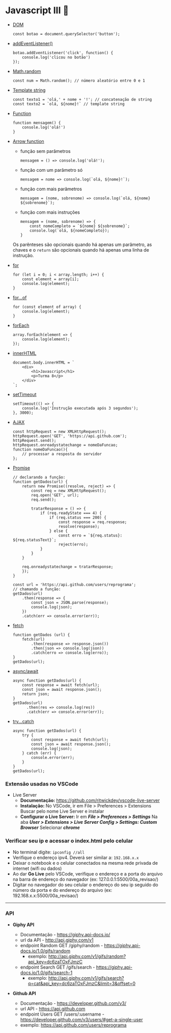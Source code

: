 
# Javascript III :purple_heart:


  - [DOM](https://developer.mozilla.org/pt-BR/docs/DOM/Referencia_do_DOM/Introdu%C3%A7%C3%A3o)
    ```
    const botao = document.querySelector('button');
    ```

  - [addEventListener()](https://developer.mozilla.org/pt-BR/docs/Web/API/Element/addEventListener)
    ```
    botao.addEventListener('click', function() {
        console.log('clicou no botão')
    });
    ```
  - [Math.random](https://developer.mozilla.org/pt-BR/docs/Web/JavaScript/Reference/Global_Objects/Math/random)
    ```
    const num = Math.random(); // número aleatório entre 0 e 1
    ```
  - [Template string](https://developer.mozilla.org/pt-BR/docs/Web/JavaScript/Reference/template_strings)
    ```
    const texto1 = 'olá,' + nome + '!'; // concatenação de string
    const texto2 = `olá, ${nome}!` // template string
    ```

  - [Function](https://developer.mozilla.org/pt-BR/docs/Glossario/Fun%C3%A7%C3%A3o)
    ```
    function mensagem() {
        console.log('olá!')
    }
    ```
  - [Arrow function](https://developer.mozilla.org/pt-BR/docs/Web/JavaScript/Reference/Functions/Arrow_functions)
    - função sem parâmetros
        ```
        mensagem = () => console.log('olá!');
        ```
    - função com um parâmetro só
        ```
        mensagem = nome => console.log(`olá, ${nome}!`);
        ```
    - função com mais parâmetros
        ```
        mensagem = (nome, sobrenome) => console.log(`olá, ${nome} ${sobrenome}`);
        ```
    - função com mais instruções
        ```
        mensagem = (nome, sobrenome) => {
            const nomeCompleto = `${nome} ${sobrenome}`;
            console.log(`olá, ${nomeCompleto});
        }
        ```
    Os parênteses são opcionais quando há apenas um parâmetro, as chaves e o `return` são opcionais quando há apenas uma linha de instrução.
  - [for](https://developer.mozilla.org/pt-BR/docs/Web/JavaScript/Reference/Statements/for)
    ```
    for (let i = 0; i < array.length; i++) {
        const element = array[i];
        console.log(element);
    }
    ```
  - [for...of](https://developer.mozilla.org/pt-BR/docs/Web/JavaScript/Reference/Statements/for...of)
    ```
    for (const element of array) {
        console.log(element); 
    }
    ```
  - [forEach](https://developer.mozilla.org/pt-BR/docs/Web/JavaScript/Reference/Global_Objects/Array/forEach)
    ```
    array.forEach(element => {
        console.log(element);
    });
    ```
  - [innerHTML](https://developer.mozilla.org/pt-BR/docs/Web/API/Element/innerHTML)
    ```
    document.body.innerHTML = `
        <div>
            <h1>Javascript</h1>
            <p>Turma 8</p>
        </div>
    `;
    ```
  - [setTimeout]()
    ```
    setTimeout(() => {
        console.log('Instrução executada após 3 segundos');
    }, 3000);
    ```
  - [AJAX](https://developer.mozilla.org/pt-BR/docs/Web/Guide/AJAX/Getting_Started)
    ```
    const httpRequest = new XMLHttpRequest();
    httpRequest.open('GET', 'https://api.github.com');
    httpRequest.send();
    httpRequest.onreadystatechange = nomeDaFuncao;
    function nomeDaFuncao(){
        // processar a resposta do servidor
    };

  - [Promise](https://developer.mozilla.org/pt-BR/docs/Web/JavaScript/Reference/Global_Objects/Promise)
    ```
    // declarando a função:
    function getDados(url) {
        return new Promise((resolve, reject) => {
            const req = new XMLHttpRequest();
            req.open('GET', url);
            req.send();
    
            tratarResponse = () => {
                if (req.readyState === 4) {
                    if (req.status === 200) {
                        const response = req.response;
                        resolve(response);
                    } else {
                        const erro = `${req.status}: ${req.statusText}`;
                        reject(erro);
                }
            }
        }
    
        req.onreadystatechange = tratarResponse;
        });
    }
    
    const url = 'https://api.github.com/users/reprograma';
    // chamando a função:
    getDados(url)
        .then(response => {
            const json = JSON.parse(response);
            console.log(json);
        })
        .catch(err => console.error(err));
    ```
  - [fetch](https://developer.mozilla.org/pt-BR/docs/Web/API/Fetch_API/Using_Fetch)
    ```
    function getDados (url) {
        fetch(url)
            .then(response => response.json())
            .then(json => console.log(json))
            .catch(erro => console.log(erro));
    }
    getDados(url);
    ```

  - [async/await](https://developer.mozilla.org/pt-BR/docs/Web/JavaScript/Reference/Operators/async_function)
    ```
    async function getDados(url) {
        const response = await fetch(url);
        const json = await response.json();
        return json;
    }
    getDados(url)
          .then(res => console.log(res))
          .catch(err => console.error(err));
    ```
  - [try...catch](https://developer.mozilla.org/pt-BR/docs/Web/JavaScript/Reference/Statements/try...catch)
    ```
    async function getDados(url) {
        try {
            const response = await fetch(url);
            const json = await response.json();
            console.log(json);
        } catch (err) {
            console.error(err);
        }
    }
    getDados(url);
    ```

### Extensão usadas no VSCode
* Live Server
    * **Documentação:** https://github.com/ritwickdey/vscode-live-server
    * **Instalação:** 
        No VSCode, ir em File > Preferences > Extensions
        Buscar pelo nome Live Server e instalar
    * **Configurar o Live Server:**
        Ir em ***File > Preferences > Settings***
        Na aba ***User > Extensions > Live Server Config > Settings: Custom Browser***
        Selecionar ***chrome***

### Verificar seu ip e acessar o index.html pelo celular
* No terminal digite:
    `ipconfig //all`
* Verifique o endereço ipv4. Deverá ser similar a:
    `192.168.x.x`
* Deixar o notebook e o celular conectados na mesma rede privada de internet (wifi ou dados)
* Ao dar **Go Live** pelo VSCode, verifique o endereço e a porta do arquivo na barra de endereço do navegador (ex: 127.0.0.1:5500/00a_revisao/)
* Digitar no navegador do seu celular o endereço do seu ip seguido do número da porta e do endereço do arquivo (ex: 192.168.x.x:5500/00a_revisao/)

---

### API
* **Giphy API**
    * Documentação - https://giphy.api-docs.io/
    * url da API - http://api.giphy.com/v1
    * endpoint Random GET /giphy/random - https://giphy.api-docs.io/1.0/gifs/random
        * exemplo: http://api.giphy.com/v1/gifs/random?api_key=dc6zaTOxFJmzC
    * endpoint Search GET /gifs/search - https://giphy.api-docs.io/1.0/gifs/search-1
        * exemplo: http://api.giphy.com/v1/gifs/search?q=cat&api_key=dc6zaTOxFJmzC&limit=3&offset=0


* **Github API**
    * Documentação - https://developer.github.com/v3/
    * url API - https://api.github.com
    * endpoint Users GET /users/:username - https://developer.github.com/v3/users/#get-a-single-user
    * exemplo: https://api.github.com/users/reprograma
